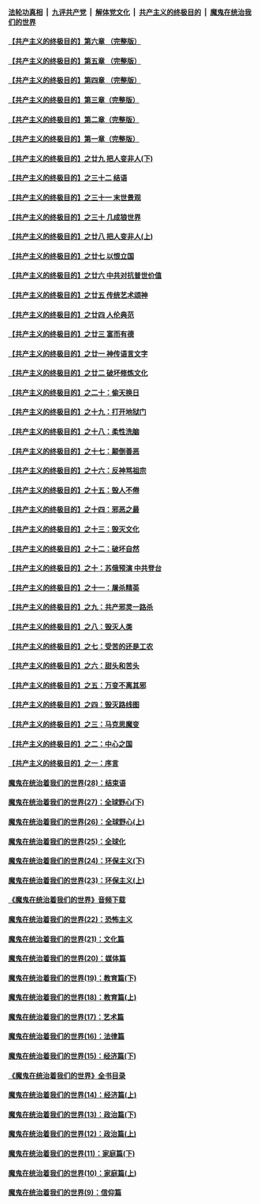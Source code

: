 ####  [法轮功真相](../../../../basic/blob/master/README.md?t=06280602) &nbsp;|&nbsp; [九评共产党](../../../../9ping.md/blob/master/README.md?t=06280602) &nbsp;|&nbsp; [解体党文化](../../../../jtdwh.md/blob/master/README.md?t=06280602)  &nbsp;|&nbsp; [共产主义的终极目的](../../../../gczydzjmd.md/blob/master/README.md?t=06280602) &nbsp;|&nbsp; [魔鬼在统治我们的世界](../../../../mgztzwmdsj.md/blob/master/README.md?t=06280602) 

#### [【共产主义的终极目的】第六章 （完整版）](../pages/nsc422/n11428913.md?t=06280602) 

#### [【共产主义的终极目的】第五章 （完整版）](../pages/nsc422/n11428912.md?t=06280602) 

#### [【共产主义的终极目的】第四章 （完整版）](../pages/nsc422/n11428907.md?t=06280602) 

#### [【共产主义的终极目的】第三章（完整版）](../pages/nsc422/n11428848.md?t=06280602) 

#### [【共产主义的终极目的】第二章（完整版）](../pages/nsc422/n11428831.md?t=06280602) 

#### [【共产主义的终极目的】第一章（完整版）](../pages/nsc422/n11417651.md?t=06280602) 

#### [【共产主义的终极目的】之廿九 把人变非人(下)](../pages/nsc422/n11344140.md?t=06280602) 

#### [【共产主义的终极目的】之三十二 结语](../pages/nsc422/n11360535.md?t=06280602) 

#### [【共产主义的终极目的】之三十一 末世景观](../pages/nsc422/n11351129.md?t=06280602) 

#### [【共产主义的终极目的】之三十 几成狼世界](../pages/nsc422/n11348280.md?t=06280602) 

#### [【共产主义的终极目的】之廿八 把人变非人(上)](../pages/nsc422/n11340492.md?t=06280602) 

#### [【共产主义的终极目的】之廿七 以恨立国](../pages/nsc422/n11336944.md?t=06280602) 

#### [【共产主义的终极目的】之廿六 中共对抗普世价值](../pages/nsc422/n11324785.md?t=06280602) 

#### [【共产主义的终极目的】之廿五 传统艺术颂神](../pages/nsc422/n11296396.md?t=06280602) 

#### [【共产主义的终极目的】之廿四 人伦典范](../pages/nsc422/n11296397.md?t=06280602) 

#### [【共产主义的终极目的】之廿三 富而有德](../pages/nsc422/n11283598.md?t=06280602) 

#### [【共产主义的终极目的】之廿一 神传语言文字](../pages/nsc422/n11263265.md?t=06280602) 

#### [【共产主义的终极目的】之廿二 破坏修炼文化](../pages/nsc422/n11245728.md?t=06280602) 

#### [【共产主义的终极目的】之二十：偷天换日](../pages/nsc422/n11238846.md?t=06280602) 

#### [【共产主义的终极目的】之十九：打开地狱门](../pages/nsc422/n11206376.md?t=06280602) 

#### [【共产主义的终极目的】之十八：柔性洗脑](../pages/nsc422/n11199994.md?t=06280602) 

#### [【共产主义的终极目的】之十七：颠倒善恶](../pages/nsc422/n11179782.md?t=06280602) 

#### [【共产主义的终极目的】之十六：反神骂祖宗](../pages/nsc422/n11166798.md?t=06280602) 

#### [【共产主义的终极目的】之十五：毁人不倦](../pages/nsc422/n11166792.md?t=06280602) 

#### [【共产主义的终极目的】之十四：邪恶之最](../pages/nsc422/n11150249.md?t=06280602) 

#### [【共产主义的终极目的】之十三：毁灭文化](../pages/nsc422/n11135227.md?t=06280602) 

#### [【共产主义的终极目的】之十二：破坏自然](../pages/nsc422/n11135214.md?t=06280602) 

#### [【共产主义的终极目的】之十：苏俄预演 中共登台](../pages/nsc422/n11118424.md?t=06280602) 

#### [【共产主义的终极目的】之十一：屠杀精英](../pages/nsc422/n11118442.md?t=06280602) 

#### [【共产主义的终极目的】之九：共产邪灵一路杀](../pages/nsc422/n11114139.md?t=06280602) 

#### [【共产主义的终极目的】之八：毁灭人类](../pages/nsc422/n11108503.md?t=06280602) 

#### [【共产主义的终极目的】之七：受苦的还是工农](../pages/nsc422/n11101809.md?t=06280602) 

#### [【共产主义的终极目的】之六：甜头和苦头](../pages/nsc422/n11096971.md?t=06280602) 

#### [【共产主义的终极目的】之五：万变不离其邪](../pages/nsc422/n11091285.md?t=06280602) 

#### [【共产主义的终极目的】之四：毁灭路线图](../pages/nsc422/n11086284.md?t=06280602) 

#### [【共产主义的终极目的】之三：马克思魔变](../pages/nsc422/n11061941.md?t=06280602) 

#### [【共产主义的终极目的】之二：中心之国](../pages/nsc422/n11047728.md?t=06280602) 

#### [【共产主义的终极目的】之一：序言](../pages/nsc422/n11086077.md?t=06280602) 

#### [魔鬼在统治着我们的世界(28)：结束语](../pages/nsc422/n10936246.md?t=06280602) 

#### [魔鬼在统治着我们的世界(27)：全球野心(下)](../pages/nsc422/n10928319.md?t=06280602) 

#### [魔鬼在统治着我们的世界(26)：全球野心(上)](../pages/nsc422/n10900318.md?t=06280602) 

#### [魔鬼在统治着我们的世界(25)：全球化](../pages/nsc422/n10788205.md?t=06280602) 

#### [魔鬼在统治着我们的世界(24)：环保主义(下)](../pages/nsc422/n10695307.md?t=06280602) 

#### [魔鬼在统治着我们的世界(23)：环保主义(上)](../pages/nsc422/n10688613.md?t=06280602) 

#### [《魔鬼在统治着我们的世界》音频下载](../pages/nsc422/n10635553.md?t=06280602) 

#### [魔鬼在统治着我们的世界(22)：恐怖主义](../pages/nsc422/n10614727.md?t=06280602) 

#### [魔鬼在统治着我们的世界(21)：文化篇](../pages/nsc422/n10597706.md?t=06280602) 

#### [魔鬼在统治着我们的世界(20)：媒体篇](../pages/nsc422/n10586579.md?t=06280602) 

#### [魔鬼在统治着我们的世界(19)：教育篇(下)](../pages/nsc422/n10564808.md?t=06280602) 

#### [魔鬼在统治着我们的世界(18)：教育篇(上)](../pages/nsc422/n10526970.md?t=06280602) 

#### [魔鬼在统治着我们的世界(17)：艺术篇](../pages/nsc422/n10499093.md?t=06280602) 

#### [魔鬼在统治着我们的世界(16)：法律篇](../pages/nsc422/n10485969.md?t=06280602) 

#### [魔鬼在统治着我们的世界(15)：经济篇(下)](../pages/nsc422/n10469975.md?t=06280602) 

#### [《魔鬼在统治着我们的世界》全书目录](../pages/nsc422/n10464261.md?t=06280602) 

#### [魔鬼在统治着我们的世界(14)：经济篇(上)](../pages/nsc422/n10457370.md?t=06280602) 

#### [魔鬼在统治着我们的世界(13)：政治篇(下)](../pages/nsc422/n10448270.md?t=06280602) 

#### [魔鬼在统治着我们的世界(12)：政治篇(上)](../pages/nsc422/n10444576.md?t=06280602) 

#### [魔鬼在统治着我们的世界(11)：家庭篇(下)](../pages/nsc422/n10440961.md?t=06280602) 

#### [魔鬼在统治着我们的世界(10)：家庭篇(上)](../pages/nsc422/n10435448.md?t=06280602) 

#### [魔鬼在统治着我们的世界(9)：信仰篇](../pages/nsc422/n10432159.md?t=06280602) 

